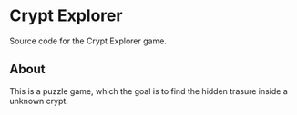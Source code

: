 # Crypt Explorer
Source code for the Crypt Explorer game.

## About
This is a puzzle game, which the goal is to find the hidden trasure inside a unknown crypt.